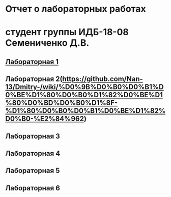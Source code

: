 # Отчет о лабораторных работах
# студент группы ИДБ-18-08 Семениченко Д.В.

## [Лабораторная 1](https://github.com/Nan-13/Dmitry-/wiki)

## Лабораторная 2(https://github.com/Nan-13/Dmitry-/wiki/%D0%9B%D0%B0%D0%B1%D0%BE%D1%80%D0%B0%D1%82%D0%BE%D1%80%D0%BD%D0%B0%D1%8F-%D1%80%D0%B0%D0%B1%D0%BE%D1%82%D0%B0-%E2%84%962)

## Лабораторная 3

## Лабораторная 4

## Лабораторная 5

## Лабораторная 6
